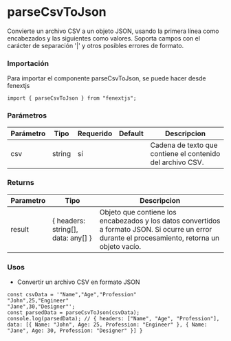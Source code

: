 # parseCsvToJson

Convierte un archivo CSV a un objeto JSON, usando la primera línea como encabezados y las siguientes como valores. Soporta campos con el carácter de separación '|' y otros posibles errores de formato.

### Importación

Para importar el componente parseCsvToJson, se puede hacer desde fenextjs

```tsx copy
import { parseCsvToJson } from "fenextjs";
```

### Parámetros

| Parámetro | Tipo   | Requerido | Default | Descripcion                                                |
| --------- | ------ | --------- | ------- | ---------------------------------------------------------- |
| csv       | string | sí        |         | Cadena de texto que contiene el contenido del archivo CSV. |

### Returns

| Parametro | Tipo                                 | Descripcion                                                                                                                                       |
| --------- | ------------------------------------ | ------------------------------------------------------------------------------------------------------------------------------------------------- |
| result    | \{ headers: string[], data: any[] \} | Objeto que contiene los encabezados y los datos convertidos a formato JSON. Si ocurre un error durante el procesamiento, retorna un objeto vacío. |

### Usos

-   Convertir un archivo CSV en formato JSON

```tsx copy
const csvData = '"Name","Age","Profession"
"John",25,"Engineer"
"Jane",30,"Designer"';
const parsedData = parseCsvToJson(csvData);
console.log(parsedData); // { headers: ["Name", "Age", "Profession"], data: [{ Name: "John", Age: 25, Profession: "Engineer" }, { Name: "Jane", Age: 30, Profession: "Designer" }] }
```

